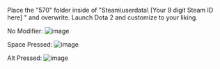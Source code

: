 Place the "570" folder inside of "Steam\userdata\ [Your 9 digit Steam ID here] " and overwrite.
Launch Dota 2 and customize to your liking.

No Modifier:
![image](https://cloud.githubusercontent.com/assets/19603023/26277989/6f11ca28-3d57-11e7-8472-4e4ff262df8d.png)

Space Pressed:
![image](https://cloud.githubusercontent.com/assets/19603023/26277992/7bbc7a02-3d57-11e7-9e77-dd6ce634c991.png)

Alt Pressed:
![image](https://cloud.githubusercontent.com/assets/19603023/26277996/84c0ccf2-3d57-11e7-96bc-418a29a09293.png)
